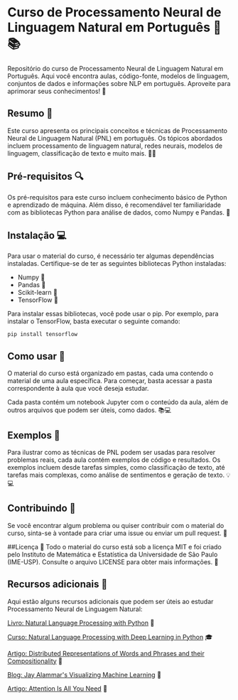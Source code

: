 # Curso de Processamento Neural de Linguagem Natural em Português 🤖📚
Repositório do curso de Processamento Neural de Linguagem Natural em Português. Aqui você encontra aulas, código-fonte, modelos de linguagem, conjuntos de dados e informações sobre NLP em português. Aproveite para aprimorar seus conhecimentos! 🚀

## Resumo 📝
Este curso apresenta os principais conceitos e técnicas de Processamento Neural de Linguagem Natural (PNL) em português. Os tópicos abordados incluem processamento de linguagem natural, redes neurais, modelos de linguagem, classificação de texto e muito mais. 👨‍💻

## Pré-requisitos 🔍
Os pré-requisitos para este curso incluem conhecimento básico de Python e aprendizado de máquina. Além disso, é recomendável ter familiaridade com as bibliotecas Python para análise de dados, como Numpy e Pandas. 🐍

## Instalação 💻
Para usar o material do curso, é necessário ter algumas dependências instaladas. Certifique-se de ter as seguintes bibliotecas Python instaladas:

- Numpy 🧮
- Pandas 🐼
- Scikit-learn 🤖
- TensorFlow 🧠

Para instalar essas bibliotecas, você pode usar o pip. Por exemplo, para instalar o TensorFlow, basta executar o seguinte comando:

```pip install tensorflow```

## Como usar 🤔
O material do curso está organizado em pastas, cada uma contendo o material de uma aula específica. Para começar, basta acessar a pasta correspondente à aula que você deseja estudar.

Cada pasta contém um notebook Jupyter com o conteúdo da aula, além de outros arquivos que podem ser úteis, como dados. 📚💻

## Exemplos 🚀
Para ilustrar como as técnicas de PNL podem ser usadas para resolver problemas reais, cada aula contém exemplos de código e resultados. Os exemplos incluem desde tarefas simples, como classificação de texto, até tarefas mais complexas, como análise de sentimentos e geração de texto. 💡💻

## Contribuindo 🤝
Se você encontrar algum problema ou quiser contribuir com o material do curso, sinta-se à vontade para criar uma issue ou enviar um pull request. 🤗

##Licença 📄
Todo o material do curso está sob a licença MIT e foi criado pelo Instituto de Matemática e Estatística da Universidade de São Paulo (IME-USP). Consulte o arquivo LICENSE para obter mais informações. 📜

## Recursos adicionais 🔎
Aqui estão alguns recursos adicionais que podem ser úteis ao estudar Processamento Neural de Linguagem Natural:

[Livro: Natural Language Processing with Python](https://www.nltk.org/book/) 📖

[Curso: Natural Language Processing with Deep Learning in Python](https://www.udemy.com/course/natural-language-processing-with-deep-learning-in-python/) 🎓

[Artigo: Distributed Representations of Words and Phrases and their Compositionality](https://arxiv.org/abs/1310.4546) 📰

[Blog: Jay Alammar's Visualizing Machine Learning](https://jalammar.github.io/) 📝

[Artigo: Attention Is All You Need](https://arxiv.org/abs/1706.03762) 📰


